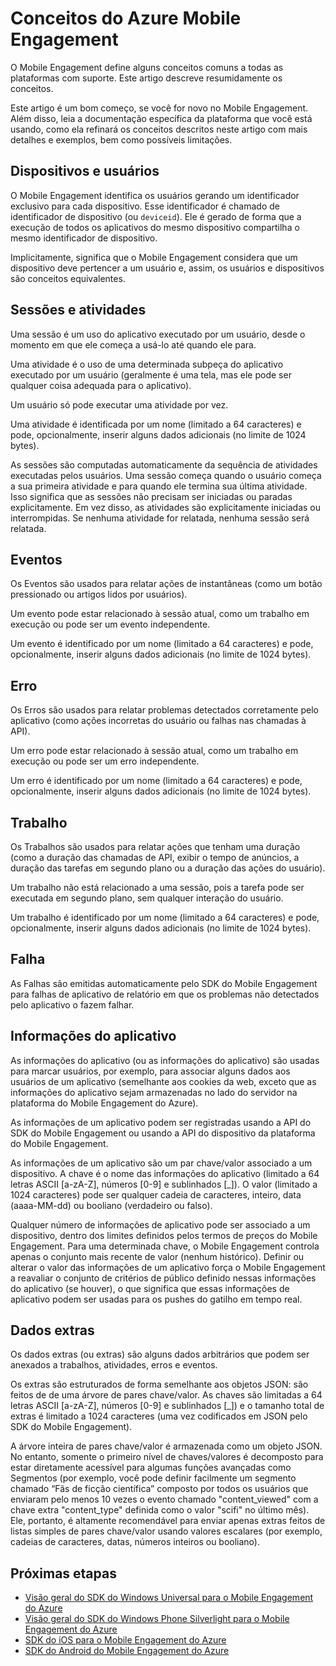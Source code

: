 <properties
	pageTitle="Conceitos do Mobile Engagement | Microsoft Azure"
	description="Conceitos do Azure Mobile Engagement"
	services="mobile-engagement"
	documentationCenter="mobile"
	authors="piyushjo"
	manager="dwrede"
	editor="" />

<tags
	ms.service="mobile-engagement"
	ms.workload="mobile"
	ms.tgt_pltfrm="mobile-android"
	ms.devlang="na"
	ms.topic="get-started-article"
	ms.date="08/10/2015"
	ms.author="piyushjo" />

# Conceitos do Azure Mobile Engagement

O Mobile Engagement define alguns conceitos comuns a todas as plataformas com suporte. Este artigo descreve resumidamente os conceitos.

Este artigo é um bom começo, se você for novo no Mobile Engagement. Além disso, leia a documentação específica da plataforma que você está usando, como ela refinará os conceitos descritos neste artigo com mais detalhes e exemplos, bem como possíveis limitações.

## Dispositivos e usuários
O Mobile Engagement identifica os usuários gerando um identificador exclusivo para cada dispositivo. Esse identificador é chamado de identificador de dispositivo (ou `deviceid`). Ele é gerado de forma que a execução de todos os aplicativos do mesmo dispositivo compartilha o mesmo identificador de dispositivo.

Implicitamente, significa que o Mobile Engagement considera que um dispositivo deve pertencer a um usuário e, assim, os usuários e dispositivos são conceitos equivalentes.

## Sessões e atividades
Uma sessão é um uso do aplicativo executado por um usuário, desde o momento em que ele começa a usá-lo até quando ele para.

Uma atividade é o uso de uma determinada subpeça do aplicativo executado por um usuário (geralmente é uma tela, mas ele pode ser qualquer coisa adequada para o aplicativo).

Um usuário só pode executar uma atividade por vez.

Uma atividade é identificada por um nome (limitado a 64 caracteres) e pode, opcionalmente, inserir alguns dados adicionais (no limite de 1024 bytes).

As sessões são computadas automaticamente da sequência de atividades executadas pelos usuários. Uma sessão começa quando o usuário começa a sua primeira atividade e para quando ele termina sua última atividade. Isso significa que as sessões não precisam ser iniciadas ou paradas explicitamente. Em vez disso, as atividades são explicitamente iniciadas ou interrompidas. Se nenhuma atividade for relatada, nenhuma sessão será relatada.

## Eventos
Os Eventos são usados para relatar ações de instantâneas (como um botão pressionado ou artigos lidos por usuários).

Um evento pode estar relacionado à sessão atual, como um trabalho em execução ou pode ser um evento independente.

Um evento é identificado por um nome (limitado a 64 caracteres) e pode, opcionalmente, inserir alguns dados adicionais (no limite de 1024 bytes).

## Erro
Os Erros são usados para relatar problemas detectados corretamente pelo aplicativo (como ações incorretas do usuário ou falhas nas chamadas à API).

Um erro pode estar relacionado à sessão atual, como um trabalho em execução ou pode ser um erro independente.

Um erro é identificado por um nome (limitado a 64 caracteres) e pode, opcionalmente, inserir alguns dados adicionais (no limite de 1024 bytes).

## Trabalho
Os Trabalhos são usados para relatar ações que tenham uma duração (como a duração das chamadas de API, exibir o tempo de anúncios, a duração das tarefas em segundo plano ou a duração das ações do usuário).

Um trabalho não está relacionado a uma sessão, pois a tarefa pode ser executada em segundo plano, sem qualquer interação do usuário.

Um trabalho é identificado por um nome (limitado a 64 caracteres) e pode, opcionalmente, inserir alguns dados adicionais (no limite de 1024 bytes).

## Falha
As Falhas são emitidas automaticamente pelo SDK do Mobile Engagement para falhas de aplicativo de relatório em que os problemas não detectados pelo aplicativo o fazem falhar.

## Informações do aplicativo
As informações do aplicativo (ou as informações do aplicativo) são usadas para marcar usuários, por exemplo, para associar alguns dados aos usuários de um aplicativo (semelhante aos cookies da web, exceto que as informações do aplicativo sejam armazenadas no lado do servidor na plataforma do Mobile Engagement do Azure).

As informações de um aplicativo podem ser registradas usando a API do SDK do Mobile Engagement ou usando a API do dispositivo da plataforma do Mobile Engagement.

As informações de um aplicativo são um par chave/valor associado a um dispositivo. A chave é o nome das informações do aplicativo (limitado a 64 letras ASCII [a-zA-Z], números [0-9] e sublinhados [\_]). O valor (limitado a 1024 caracteres) pode ser qualquer cadeia de caracteres, inteiro, data (aaaa-MM-dd) ou booliano (verdadeiro ou falso).

Qualquer número de informações de aplicativo pode ser associado a um dispositivo, dentro dos limites definidos pelos termos de preços do Mobile Engagement. Para uma determinada chave, o Mobile Engagement controla apenas o conjunto mais recente de valor (nenhum histórico). Definir ou alterar o valor das informações de um aplicativo força o Mobile Engagement a reavaliar o conjunto de critérios de público definido nessas informações do aplicativo (se houver), o que significa que essas informações de aplicativo podem ser usadas para os pushes do gatilho em tempo real.

## Dados extras
Os dados extras (ou extras) são alguns dados arbitrários que podem ser anexados a trabalhos, atividades, erros e eventos.

Os extras são estruturados de forma semelhante aos objetos JSON: são feitos de de uma árvore de pares chave/valor. As chaves são limitadas a 64 letras ASCII [a-zA-Z], números [0-9] e sublinhados [\_]) e o tamanho total de extras é limitado a 1024 caracteres (uma vez codificados em JSON pelo SDK do Mobile Engagement).

A árvore inteira de pares chave/valor é armazenada como um objeto JSON. No entanto, somente o primeiro nível de chaves/valores é decomposto para estar diretamente acessível para algumas funções avançadas como Segmentos (por exemplo, você pode definir facilmente um segmento chamado “Fãs de ficção científica” composto por todos os usuários que enviaram pelo menos 10 vezes o evento chamado "content\_viewed" com a chave extra "content\_type" definida como o valor "scifi" no último mês). Ele, portanto, é altamente recomendável para enviar apenas extras feitos de listas simples de pares chave/valor usando valores escalares (por exemplo, cadeias de caracteres, datas, números inteiros ou booliano).

## Próximas etapas

- [Visão geral do SDK do Windows Universal para o Mobile Engagement do Azure](mobile-engagement-windows-store-sdk-overview.md)
- [Visão geral do SDK do Windows Phone Silverlight para o Mobile Engagement do Azure](mobile-engagement-windows-phone-sdk-overview.md)
- [SDK do iOS para o Mobile Engagement do Azure](mobile-engagement-ios-sdk-overview.md)
- [SDK do Android do Mobile Engagement do Azure](mobile-engagement-android-sdk-overview.md)

<!---HONumber=Oct15_HO3-->